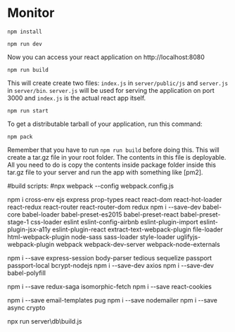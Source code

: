 # Monitor

	npm install

	npm run dev
Now you can access your react application on http://localhost:8080


	npm run build
This will create create two files: `index.js` in `server/public/js` and `server.js` in `server/bin`.
`server.js` will be used for serving the application on port 3000 and `index.js` is the actual react app itself.

	npm run start

To get a distributable tarball of your application, run this command:

    npm pack

Remember that you have to run `npm run build` before doing this. This will create a tar.gz file in your root folder. The contents in this file is deployable. All you need to do is copy the contents inside package folder inside this tar.gz file to your server and run the app with something like [pm2].



#build scripts:
#npx webpack --config webpack.config.js

npm i cross-env ejs express prop-types react react-dom react-hot-loader react-redux react-router react-router-dom redux
npm i --save-dev babel-core babel-loader babel-preset-es2015 babel-preset-react babel-preset-stage-1 css-loader eslint eslint-config-airbnb eslint-plugin-import eslint-plugin-jsx-a11y eslint-plugin-react extract-text-webpack-plugin file-loader html-webpack-plugin node-sass sass-loader style-loader uglifyjs-webpack-plugin webpack webpack-dev-server webpack-node-externals


npm i --save express-session body-parser tedious sequelize passport passport-local bcrypt-nodejs
npm i --save-dev axios
npm i --save-dev babel-polyfill

npm i --save redux-saga isomorphic-fetch
npm i --save react-cookies

npm i --save email-templates pug
npm i --save nodemailer
npm i --save async crypto


npx run server\db\build.js
